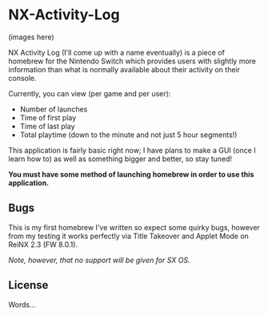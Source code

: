 # NX-Activity-Log

(images here)

NX Activity Log (I'll come up with a name eventually) is a piece of homebrew for the Nintendo Switch which provides users with slightly more information than what is normally available about their activity on their console.

Currently, you can view (per game and per user):

* Number of launches
* Time of first play
* Time of last play
* Total playtime (down to the minute and not just 5 hour segments!)

This application is fairly basic right now; I have plans to make a GUI (once I learn how to) as well as something bigger and better, so stay tuned!

**You must have some method of launching homebrew in order to use this application.**

## Bugs

This is my first homebrew I've written so expect some quirky bugs, however from my testing it works perfectly via Title Takeover and Applet Mode on ReiNX 2.3 (FW 8.0.1).

_Note, however, that no support will be given for SX OS._

## License

Words...
